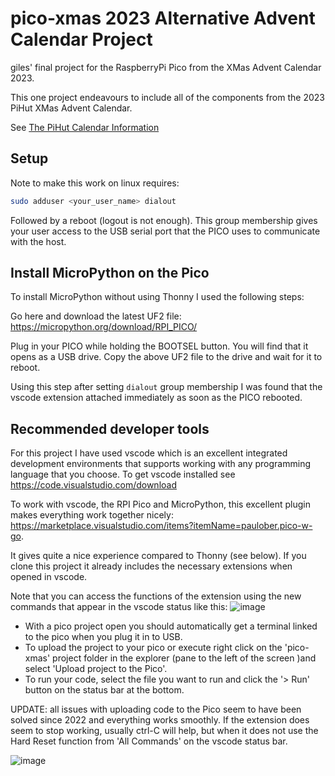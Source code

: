 # pico-xmas 2023 Alternative Advent Calendar Project

giles' final project for the RaspberryPi Pico from the XMas Advent
Calendar 2023.

This one project endeavours to include all of the components from the
2023 PiHut XMas Advent Calendar.

See [The PiHut Calendar Information](https://thepihut.com/pages/maker-advent-2023-guides)


## Setup



Note to make this work on linux requires:
```bash
sudo adduser <your_user_name> dialout
```

Followed by a reboot (logout is not enough). This group membership gives your
user access to the USB serial port that the PICO uses to communicate with the
host.

## Install MicroPython on the Pico

To install MicroPython without using Thonny I used the following steps:

Go here and download the latest UF2 file:
https://micropython.org/download/RPI_PICO/

Plug in your PICO while holding the BOOTSEL button. You will find that it
opens as a USB drive. Copy the above UF2 file to the drive and wait for it to
reboot.

Using this step after setting `dialout` group membership I was found that
the vscode extension attached immediately as soon as the PICO rebooted.

## Recommended developer tools
For this project I have used vscode which is an excellent integrated
development environments that supports working with any programming language
that you choose. To get vscode installed see
https://code.visualstudio.com/download

To work with vscode, the RPI Pico and MicroPython, this excellent plugin
makes everything work together nicely:
https://marketplace.visualstudio.com/items?itemName=paulober.pico-w-go.

It gives quite a nice experience compared to Thonny (see below).
If you clone this project it already includes the necessary extensions when
opened in vscode.

Note that you can access the functions of the extension using the new
commands that appear in the vscode status like this:
![image](https://user-images.githubusercontent.com/964827/205506367-4db0adbb-f2d7-437a-9ea3-e02ca7f5e977.png)

- With a pico project open you should automatically get a terminal linked to
  the pico when you plug it in to USB.
- To upload the project to your pico or execute right click on the 'pico-xmas'
  project folder in the explorer (pane to the left of the screen )and select
  'Upload project to the Pico'.
- To run your code, select the file you want to run and click the '> Run' button
  on the status bar at the bottom.

UPDATE: all issues with uploading code to the Pico seem to have been solved
since 2022 and everything works smoothly. If the extension does seem to stop
working, usually ctrl-C will help, but when
it does not use the Hard Reset function from 'All Commands' on the
vscode status bar.

![image](https://user-images.githubusercontent.com/964827/205357295-423a5b94-c466-457b-9a7d-2a4a2993d984.png)
